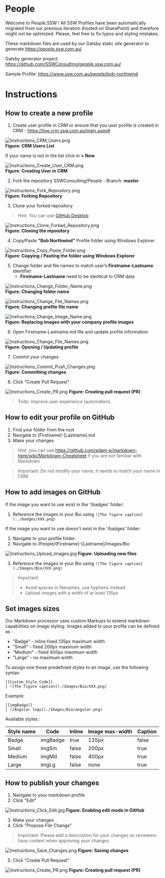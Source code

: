 # People

Welcome to People.SSW !
All SSW Profiles have been automatically migrated from our previous iteration (hosted on SharePoint) and therefore might not be optimized. Please, feel free to fix typos and styling mistakes.

These markdown files are used by our Gatsby static site generator to generate https://people.ssw.com.au/

Gatsby generator project: https://github.com/SSWConsulting/people.ssw.com.au/

Sample Profile: https://www.ssw.com.au/people/bob-northwind

# Instructions

## How to create a new profile

1. Create user profile in CRM or ensure that you user profile is created in CRM - https://live.crm.ssw.com.au/main.aspx#

![Instructions_CRM_Users.png](./.github/instructions/images/Instructions_CRM_Users.png)  
**Figure: CRM Users List**

If your name is not in the list click in **+ New**

![Instructions_Create_User_CRM.png](./.github/instructions/images/Instructions_Create_User_CRM.png)  
**Figure: Creating User in CRM**

2. Fork the repository SSWConsulting/People - Branch: **master**

![Instructions_Fork_Repository.png](./.github/instructions/images/Instructions_Fork_Repository.png)  
**Figure: Forking Repository**

3. Clone your forked repository

> Hint: You can use [GitHub Desktop](https://desktop.github.com/)

![Instructions_Clone_Forked_Repository.png](./.github/instructions/images/Instructions_Clone_Forked_Repository.png)  
**Figure: Cloning the repository**

4. Copy/Paste **"Bob Northwind"** Profile folder using Windows Explorer

![Instructions_Copy_Paste_Folder.png](./.github/instructions/images/Instructions_Copy_Paste_Folder.png)  
**Figure: Copying / Pasting the folder using Windows Explorer**

5. Change folder and file names to match user’s **Firstname-Lastname** identifier
   - **Firstname-Lastname** need to be identical to CRM data

![Instructions_Change_Folder_Name.png](./.github/instructions/images/Instructions_Change_Folder_Name.png)  
**Figure: Changing folder name**

![Instructions_Change_File_Names.png](./.github/instructions/images/Instructions_Change_File_Names.png)  
**Figure: Changing profile file name**

![Instructions_Change_Image_Name.png](./.github/instructions/images/Instructions_Change_Image_Name.png)  
**Figure: Replacing images with your company profile images**

6. Open Firstname-Lastname.md file and update profile information

![Instructions_Change_File_Names.png](./.github/instructions/images/Instructions_Change_File_Names.png)  
**Figure: Opening / Updating profile**

7. Commit your changes

![Instructions_Commit_Push_Changes.png](./.github/instructions/images/Instructions_Commit_Push_Changes.png)  
**Figure: Committing changes**

8. Click "Create Pull Request"

![Instructions_Create_PR.png](./.github/instructions/images/Instructions_Create_PR.png)
**Figure: Creating pull request (PR)**

> Todo: Improve user experience (automation)

## How to edit your profile on GitHub

1. Find your folder from the root
2. Navigate to [Firstname]-[Lastname].md
3. Make your changes

> Hint: you can use https://github.com/adam-p/markdown-here/wiki/Markdown-Cheatsheet if you are not familiar with Markdown

> Important: Do not modify your name, it needs to match your name in CRM

## How to add images on GitHub

If the image you want to use exist in the '/badges' folder:

1. Reference the images in your Bio using `![The figure caption](../badges/XXX.png)`

If the image you want to use doesn't exist in the '/badges' folder:

1. Navigate to your profile folder
2. Navigate to /People/[Firstname]-[Lastname]/Images/Bio

![Instructions_Upload_Images.jpg](./.github/instructions/images/Instructions_Upload_Images.jpg)
**Figure: Uploading new files**

3. Reference the images in your Bio using `![The figure caption](./Images/Bio/XXX.png)`

> Important:
>
> - Avoid spaces in filenames, use hyphens instead
> - Upload images with a width of at least 135px

## Set images sizes

Our Markdown processor uses custom Markups to extend markdown capabilities on image styling. Images added to your profile can be defined as :

- "Badge" - inline fixed 135px maximum width
- "Small" - fixed 200px maximum width
- "Medium" - fixed 400px maximum width
- "Large" - no maximum width

To assign one those predefined styles to an image, use the following syntax:

```
[[Custom_Style_Code]]
| ![The figure caption](./Images/Bio/XXX.png)
```

Example:

```
[[imgBadge]]
| ![Angular logo](./Images/Bio/angular.png)
```

Available styles :

| Style name | Code     | Inline | Image max-width | Caption |
| ---------- | -------- | ------ | --------------- | ------- |
| Badge      | imgBadge | true   | 135px           | false   |
| Small      | imgSm    | false  | 200px           | true    |
| Medium     | imgMd    | false  | 400px           | true    |
| Large      | imgLg    | false  | none            | true    |

## How to publish your changes

1. Navigate to your markdown profile
2. Click "Edit"

![Instructions_Click_Edit.jpg](./.github/instructions/images/Instructions_Click_Edit.jpg)
**Figure: Enabling edit mode in GitHub**

3. Make your changes
4. Click "Propose File Change"

> Important: Please add a description for your changes so reviewers have context when approving your changes

![Instructions_Save_Changes.png](./.github/instructions/images/Instructions_Save_Changes.png)
**Figure: Saving changes**

5. Click "Create Pull Request"

![Instructions_Create_PR.png](./.github/instructions/images/Instructions_Create_PR.png)
**Figure: Creating pull request (PR)**
